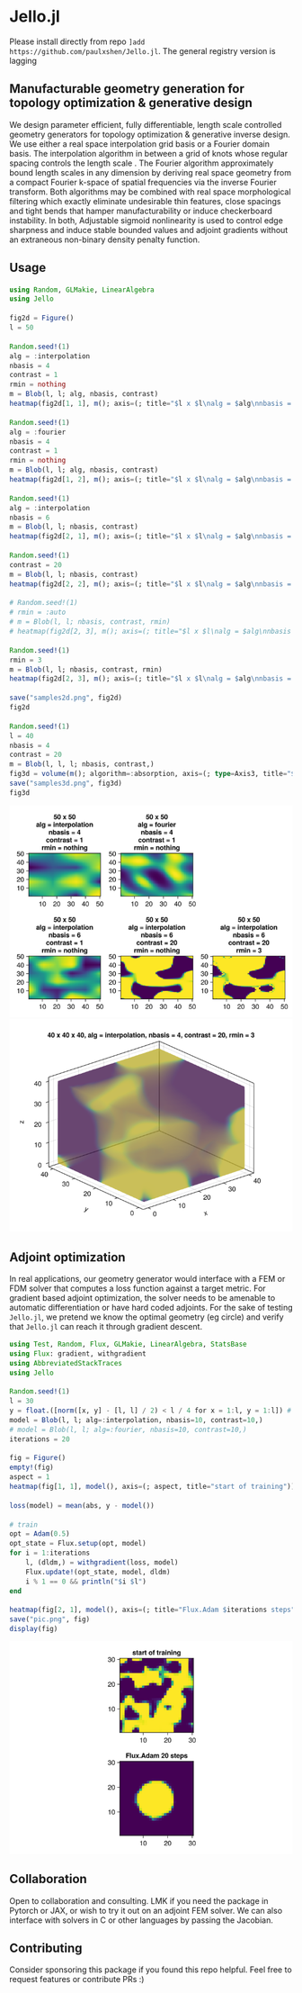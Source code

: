 # Jello.jl

Please install directly from repo `]add https://github.com/paulxshen/Jello.jl`. The general registry  version is lagging 

## Manufacturable geometry generation for topology optimization & generative design
We design parameter efficient, fully differentiable, length scale controlled geometry generators for topology optimization & generative inverse design. We use either a real space interpolation grid basis or a Fourier domain basis. The interpolation algorithm in between a grid of knots whose regular spacing controls the length scale .  The Fourier algorithm  approximately bound length scales in any dimension by deriving real space geometry from a compact Fourier k-space of spatial frequencies via the inverse Fourier transform. Both algorithms may be combined with real space morphological filtering which  exactly eliminate undesirable thin features, close spacings and tight bends that hamper manufacturability or induce checkerboard instability. In both, Adjustable sigmoid  nonlinearity is used to control edge sharpness and induce stable bounded values and adjoint gradients without an extraneous non-binary density penalty function.

## Usage
```julia
using Random, GLMakie, LinearAlgebra
using Jello

fig2d = Figure()
l = 50

Random.seed!(1)
alg = :interpolation
nbasis = 4
contrast = 1
rmin = nothing
m = Blob(l, l; alg, nbasis, contrast)
heatmap(fig2d[1, 1], m(); axis=(; title="$l x $l\nalg = $alg\nnbasis = $nbasis\ncontrast = $contrast\nrmin = $rmin"))

Random.seed!(1)
alg = :fourier
nbasis = 4
contrast = 1
rmin = nothing
m = Blob(l, l; alg, nbasis, contrast)
heatmap(fig2d[1, 2], m(); axis=(; title="$l x $l\nalg = $alg\nnbasis = $nbasis\ncontrast = $contrast\nrmin = $rmin"))

Random.seed!(1)
alg = :interpolation
nbasis = 6
m = Blob(l, l; nbasis, contrast)
heatmap(fig2d[2, 1], m(); axis=(; title="$l x $l\nalg = $alg\nnbasis = $nbasis\ncontrast = $contrast\nrmin = $rmin"))

Random.seed!(1)
contrast = 20
m = Blob(l, l; nbasis, contrast)
heatmap(fig2d[2, 2], m(); axis=(; title="$l x $l\nalg = $alg\nnbasis = $nbasis\ncontrast = $contrast\nrmin = $rmin"))

# Random.seed!(1)
# rmin = :auto
# m = Blob(l, l; nbasis, contrast, rmin)
# heatmap(fig2d[2, 3], m(); axis=(; title="$l x $l\nalg = $alg\nnbasis = $nbasis\ncontrast = $contrast\nrmin = :$rmin"))

Random.seed!(1)
rmin = 3
m = Blob(l, l; nbasis, contrast, rmin)
heatmap(fig2d[2, 3], m(); axis=(; title="$l x $l\nalg = $alg\nnbasis = $nbasis\ncontrast = $contrast\nrmin = $rmin"))

save("samples2d.png", fig2d)
fig2d

Random.seed!(1)
l = 40
nbasis = 4
contrast = 20
m = Blob(l, l, l; nbasis, contrast,)
fig3d = volume(m(); algorithm=:absorption, axis=(; type=Axis3, title="$l x $l x $l, alg = $alg, nbasis = $nbasis, contrast = $contrast, rmin = $rmin"))
save("samples3d.png", fig3d)
fig3d
```

![](samples2d.png)
![](samples3d.png)

## Adjoint optimization
In real applications, our geometry generator would interface with a FEM or FDM solver that computes a loss function against a target metric. For gradient based adjoint optimization, the solver needs to be amenable to automatic differentiation or have hard coded adjoints. For the sake of testing `Jello.jl`, we pretend we know the optimal geometry (eg circle) and verify that `Jello.jl` can reach it through gradient descent.
```julia
using Test, Random, Flux, GLMakie, LinearAlgebra, StatsBase
using Flux: gradient, withgradient
using AbbreviatedStackTraces
using Jello

Random.seed!(1)
l = 30
y = float.([norm([x, y] - [l, l] / 2) < l / 4 for x = 1:l, y = 1:l]) # circle
model = Blob(l, l; alg=:interpolation, nbasis=10, contrast=10,)
# model = Blob(l, l; alg=:fourier, nbasis=10, contrast=10,)
iterations = 20

fig = Figure()
empty!(fig)
aspect = 1
heatmap(fig[1, 1], model(), axis=(; aspect, title="start of training"))

loss(model) = mean(abs, y - model())

# train
opt = Adam(0.5)
opt_state = Flux.setup(opt, model)
for i = 1:iterations
    l, (dldm,) = withgradient(loss, model)
    Flux.update!(opt_state, model, dldm)
    i % 1 == 0 && println("$i $l")
end

heatmap(fig[2, 1], model(), axis=(; title="Flux.Adam $iterations steps", aspect))
save("pic.png", fig)
display(fig)
```

![](pic.png)
## Collaboration
Open to collaboration and consulting. LMK if you need the package in Pytorch or JAX, or wish to try it out on an adjoint FEM solver. We can also interface with solvers in C or other languages by passing the Jacobian.

## Contributing
Consider sponsoring this package if you found this repo helpful. Feel free to request features or contribute PRs :)
